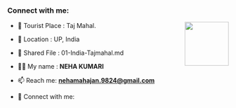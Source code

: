 ### Connect with me:

<img align="right" src="https://avatars3.githubusercontent.com/<github-id>?size=100" width="100px;" alt=""/>

- 🌱 Tourist Place : Taj Mahal.
- 👯 Location : UP, India
- 📄 Shared File : 01-India-Tajmahal.md

- 👨‍💻 My name : **NEHA KUMARI**
- 📫 Reach me: **nehamahajan.9824@gmail.com**
- 🔭 Connect with me: **[<github-id>](https://github.com/<github-id>/)**

<!-- Connect with me: **[https://github.com/nehak98]** -->

